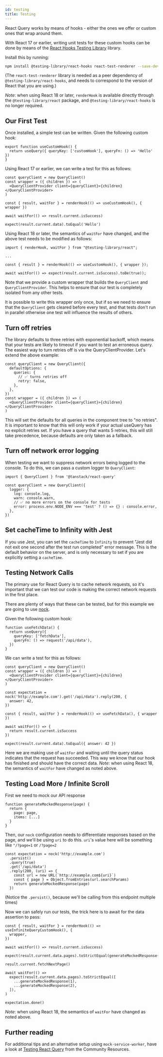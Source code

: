 ```yaml
---
id: testing
title: Testing
---
```


React Query works by means of hooks - either the ones we offer or custom ones that wrap around them.

With React 17 or earlier, writing unit tests for these custom hooks can be done by means of the [React Hooks Testing Library](https://react-hooks-testing-library.com/) library.

Install this by running:

```sh
npm install @testing-library/react-hooks react-test-renderer --save-dev
```

(The `react-test-renderer` library is needed as a peer dependency of `@testing-library/react-hooks`, and needs to correspond to the version of React that you are using.)

_Note_: when using React 18 or later, `renderHook` is available directly through the `@testing-library/react` package, and `@testing-library/react-hooks` is no longer required.

## Our First Test

Once installed, a simple test can be written. Given the following custom hook:

```tsx
export function useCustomHook() {
  return useQuery({ queryKey: ['customHook'], queryFn: () => 'Hello' })
}
```

Using React 17 or earlier, we can write a test for this as follows:

```tsx
const queryClient = new QueryClient()
const wrapper = ({ children }) => (
  <QueryClientProvider client={queryClient}>{children}</QueryClientProvider>
)

const { result, waitFor } = renderHook(() => useCustomHook(), { wrapper })

await waitFor(() => result.current.isSuccess)

expect(result.current.data).toEqual('Hello')
```

Using React 18 or later, the semantics of `waitFor` have changed, and the above test needs to be modified as follows:

```tsx
import { renderHook, waitFor } from "@testing-library/react";

...

const { result } = renderHook(() => useCustomHook(), { wrapper });

await waitFor(() => expect(result.current.isSuccess).toBe(true));
```

Note that we provide a custom wrapper that builds the `QueryClient` and `QueryClientProvider`. This helps to ensure that our test is completely isolated from any other tests.

It is possible to write this wrapper only once, but if so we need to ensure that the `QueryClient` gets cleared before every test, and that tests don't run in parallel otherwise one test will influence the results of others.

## Turn off retries

The library defaults to three retries with exponential backoff, which means that your tests are likely to timeout if you want to test an erroneous query. The easiest way to turn retries off is via the QueryClientProvider. Let's extend the above example:

```tsx
const queryClient = new QueryClient({
  defaultOptions: {
    queries: {
      // ✅ turns retries off
      retry: false,
    },
  },
})
const wrapper = ({ children }) => (
  <QueryClientProvider client={queryClient}>{children}</QueryClientProvider>
)
```

This will set the defaults for all queries in the component tree to "no retries". It is important to know that this will only work if your actual useQuery has no explicit retries set. If you have a query that wants 5 retries, this will still take precedence, because defaults are only taken as a fallback.

## Turn off network error logging

When testing we want to suppress network errors being logged to the console.
To do this, we can pass a custom logger to `QueryClient`:

```tsx
import { QueryClient } from '@tanstack/react-query'

const queryClient = new QueryClient({
  logger: {
    log: console.log,
    warn: console.warn,
    // ✅ no more errors on the console for tests
    error: process.env.NODE_ENV === 'test' ? () => {} : console.error,
  },
})
```

## Set cacheTime to Infinity with Jest

If you use Jest, you can set the `cacheTime` to `Infinity` to prevent "Jest did not exit one second after the test run completed" error message. This is the default behavior on the server, and is only necessary to set if you are explicitly setting a `cacheTime`.

## Testing Network Calls

The primary use for React Query is to cache network requests, so it's important that we can test our code is making the correct network requests in the first place.

There are plenty of ways that these can be tested, but for this example we are going to use [nock](https://www.npmjs.com/package/nock).

Given the following custom hook:

```tsx
function useFetchData() {
  return useQuery({
    queryKey: ['fetchData'],
    queryFn: () => request('/api/data'),
  })
}
```

We can write a test for this as follows:

```tsx
const queryClient = new QueryClient()
const wrapper = ({ children }) => (
  <QueryClientProvider client={queryClient}>{children}</QueryClientProvider>
)

const expectation = nock('http://example.com').get('/api/data').reply(200, {
  answer: 42,
})

const { result, waitFor } = renderHook(() => useFetchData(), { wrapper })

await waitFor(() => {
  return result.current.isSuccess
})

expect(result.current.data).toEqual({ answer: 42 })
```

Here we are making use of `waitFor` and waiting until the query status indicates that the request has succeeded. This way we know that our hook has finished and should have the correct data. _Note_: when using React 18, the semantics of `waitFor` have changed as noted above.

## Testing Load More / Infinite Scroll

First we need to mock our API response

```tsx
function generateMockedResponse(page) {
  return {
    page: page,
    items: [...]
  }
}
```

Then, our `nock` configuration needs to differentiate responses based on the page, and we'll be using `uri` to do this.
`uri`'s value here will be something like `"/?page=1` or `/?page=2`

```tsx
const expectation = nock('http://example.com')
  .persist()
  .query(true)
  .get('/api/data')
  .reply(200, (uri) => {
    const url = new URL(`http://example.com${uri}`)
    const { page } = Object.fromEntries(url.searchParams)
    return generateMockedResponse(page)
  })
```

(Notice the `.persist()`, because we'll be calling from this endpoint multiple times)

Now we can safely run our tests, the trick here is to await for the data assertion to pass:

```tsx
const { result, waitFor } = renderHook(() => useInfiniteQueryCustomHook(), {
  wrapper,
})

await waitFor(() => result.current.isSuccess)

expect(result.current.data.pages).toStrictEqual(generateMockedResponse(1))

result.current.fetchNextPage()

await waitFor(() =>
  expect(result.current.data.pages).toStrictEqual([
    ...generateMockedResponse(1),
    ...generateMockedResponse(2),
  ]),
)

expectation.done()
```

_Note_: when using React 18, the semantics of `waitFor` have changed as noted above.

## Further reading

For additional tips and an alternative setup using `mock-service-worker`, have a look at [Testing React Query](./community/tkdodos-blog#5-testing-react-query) from
the Community Resources.
